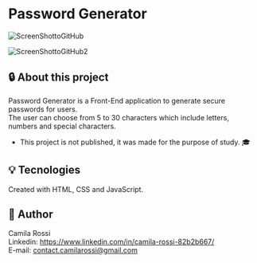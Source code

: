 <h1>Password Generator</h1>


![ScreenShottoGitHub](https://user-images.githubusercontent.com/116846050/199265293-a2263574-22bb-41ad-8aba-f6343a716a60.png)

![ScreenShottoGitHub2](https://user-images.githubusercontent.com/116846050/199261766-2d3bad72-fd56-4e4f-9c33-1e39b4f599d9.png)

## :lock: About this project <br>

 Password Generator is a Front-End application to generate secure passwords for users. <br>
 The user can choose from 5 to 30 characters which include letters, numbers and special characters. <br>

- This project is not published, it was made for the purpose of study. :mortar_board:


## :bulb: Tecnologies

Created with HTML, CSS and JavaScript.

## :raising_hand: Author
Camila Rossi <br>
Linkedin: https://www.linkedin.com/in/camila-rossi-82b2b667/ <br>
E-mail: contact.camilarossi@gmail.com


